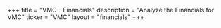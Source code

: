 +++
title = "VMC - Financials"
description = "Analyze the Financials for VMC"
ticker = "VMC"
layout = "financials"
+++


